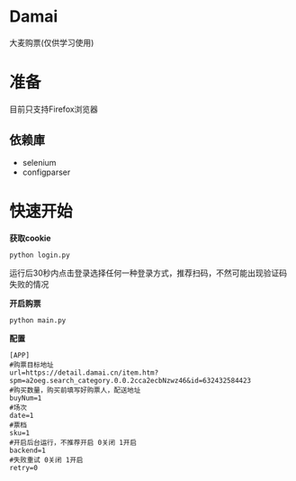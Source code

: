 # Damai
大麦购票(仅供学习使用)
# 准备
目前只支持Firefox浏览器
## 依赖庫
- selenium 
- configparser
# 快速开始
**获取cookie**
```
python login.py
```
运行后30秒内点击登录选择任何一种登录方式，推荐扫码，不然可能出现验证码失败的情况

**开启购票**

```
python main.py
```

**配置**
```
[APP]
#购票目标地址
url=https://detail.damai.cn/item.htm?spm=a2oeg.search_category.0.0.2cca2ecbNzwz46&id=632432584423
#购买数量，购买前填写好购票人，配送地址
buyNum=1
#场次
date=1
#票档
sku=1
#开启后台运行，不推荐开启 0关闭 1开启
backend=1
#失败重试 0关闭 1开启
retry=0
```

